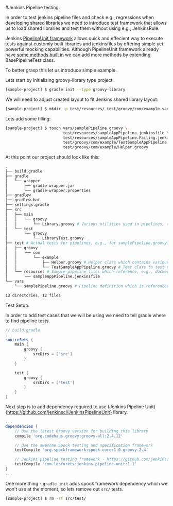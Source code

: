 #Jenkins Pipeline testing.

In order to test jenkins pipeline files and check e.g., regressions when developing shared libraries we need to introduce test framework that allows us to load shared libraries and test them without using e.g., JenkinsRule.

Jenkins [PipelineUnit framework](https://github.com/jenkinsci/JenkinsPipelineUnit) allows quick and effecient way to execute tests against customly built libraries and jenkinsfiles by offering simple yet powerful mocking capabilities.
Although PipelineUnit framework already have [some methods built in](https://github.com/jenkinsci/JenkinsPipelineUnit/blob/master/src/main/groovy/com/lesfurets/jenkins/unit/BasePipelineTest.groovy#L48-L78) we can add more methods by extending BasePipelineTest class.

To better grasp this let us introduce simple example.

Lets start by initializing groovy-library type project:
```sh
[sample-project] $ gradle init --type groovy-library
```
We will need to adjust created layout to fit Jenkins shared library layout:
```sh
[sample-project] $ mkdir -p test/resources/ test/groovy/com/example vars/
```

Lets add some filling:
```sh
[sample-project] $ touch vars/samplePipeline.groovy \
					 	 test/resources/sampleAppPipeline.jenkinsfile \
					 	 test/resources/sampleAppPipeline.Failing.jenkinsfile \
					 	 test/groovy/com/example/TestSampleAppPipeline.groovy \
					 	 test/groovy/com/example/Helper.groovy
```

At this point our project should look like this:
```sh
.
├── build.gradle
├── gradle
│   └── wrapper
│       ├── gradle-wrapper.jar
│       └── gradle-wrapper.properties
├── gradlew
├── gradlew.bat
├── settings.gradle
├── src
│   ├── main
│   │   └── groovy
│   │       └── Library.groovy # Various utilities used in pipelines, e.g., service name validators and/or constants, e.g., urls etc.
│   └── test
│       └── groovy
│           └── LibraryTest.groovy
├── test # Actual tests for pipelines, e.g., for samplePipeline.groovy.
│   ├── groovy
│   │   └── com
│   │       └── example
│   │           ├── Helper.groovy # Helper class which contains various jenkins command and variable mocks.
│   │           └── TestSampleAppPipeline.groovy # Test class to test pipeline.
│   └── resources # Sample pipeline files which reference, e.g., dockerAppPipe.groovy.
│       └── sampleAppPipeline.jenkinsfile
└── vars
    └── samplePipeline.groovy # Pipeline definition which is referenced in Jenkinsfiles, `sampleAppPipeline { // Custom variables, etc. }`

13 directories, 12 files
```

Test Setup.

In order to add test cases that we will be using we need to tell gradle where to find pipeline tests.

```groovy
// build.gradle
...
sourceSets {
    main {
        groovy {
            srcDirs = ['src']
        }
    }

    test {
        groovy {
            srcDirs = ['test']
        }
    }
}
```

Next step is to add dependency required to use (Jenkins Pipeline Unit){https://github.com/jenkinsci/JenkinsPipelineUnit} library.
```groovy
...
dependencies {
    // Use the latest Groovy version for building this library
    compile 'org.codehaus.groovy:groovy-all:2.4.12'

    // Use the awesome Spock testing and specification framework
    testCompile 'org.spockframework:spock-core:1.0-groovy-2.4'

	// Jenkins pipeline testing framework - https://github.com/jenkinsci/JenkinsPipelineUnit.
	testCompile 'com.lesfurets:jenkins-pipeline-unit:1.1'
}
...
```

One more thing - `gradle init` adds spock framework dependency which we won't use at the moment, so lets remove out `src/` tests.

```sh
[sample-project] $ rm -rf src/test/
```

